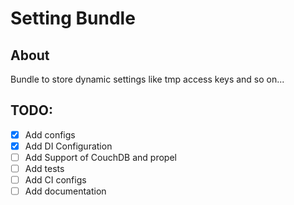 # Setting Bundle
## About
Bundle to store dynamic settings like tmp access keys and so on...
## TODO:
* [x] Add configs
* [x] Add DI Configuration
* [ ] Add Support of CouchDB and propel
* [ ] Add tests
* [ ] Add CI configs
* [ ] Add documentation

